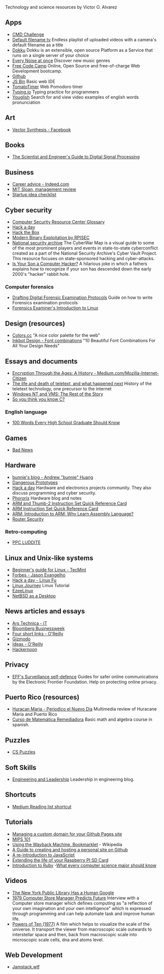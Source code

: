 Technology and science resources by Victor O. Alvarez
## Apps
- [CMD Challenge](https://cmdchallenge.com/)
- [Default filename tv](http://defaultfile.name/) Endless playlist of uploaded videos with a camera's default filename as a title
- [Dokku](http://dokku.viewdocs.io/dokku/) Dokku is an extensible, open source Platform as a Service that runs on a single server of your choice
- [Every Noise at once](http://everynoise.com/engenremap.html) Discover new music genres
- [Free Code Camp](https://learn.freecodecamp.org) Online, Open Source and free-of-charge Web Development bootcamp.
- [Github](https://github.com)
- [JS Bin](https://jsbin.com) Basic web IDE
- [TomatoTimer](https://tomato-timer.com/) Web Pomodoro timer
- [Typing.io](https://typing.io/) Typing practice for programmers
- [Youglish](https://youglish.com/) Search for and view video examples of english words pronunciation
## Art
- [Vector Synthesis - Facebook](https://www.facebook.com/groups/vectorsynthesis/)
## Books
- [The Scientist and Engineer's Guide to Digital Signal Processing](http://www.dspguide.com/)
## Business
- [Career advice - Indeed.com](https://www.indeed.com/career-advice/)
- [MIT Sloan, management review](https://sloanreview.mit.edu/)
- [Startup idea checklist](https://www.defmacro.org/2019/03/26/startup-checklist.html)
## Cyber security
- [Computer Security Resource Center Glossary](https://csrc.nist.gov/Glossary/)
- [Hack a day](https://hackaday.com/category/security-hacks/)
- [Hack the Box](https://www.hackthebox.eu/)
- [Modern Binary Exploitation by RPISEC](https://github.com/RPISEC/MBE)
- [National security archive](https://embed.kumu.io/0b023bf1a971ba32510e86e8f1a38c38#apt-index) The CyberWar Map is a visual guide to some of the most prominent players and events in state-to-state cyberconflict created as a part of the National Security Archive's Cyber Vault Project. This resource focuses on state-sponsored hacking and cyber-attacks.
- [Is Your Son a Computer Hacker?](http://www.adequacy.org/stories/2001.12.2.42056.2147.html) A hilarious joke in which a fathers explains how to recognize if your son has descended down the early 2000's "hacker" rabbit hole.
### Computer forensics
- [Drafting Digital Forensic Examination Protocols](https://craigball.net/2018/08/28/drafting-digital-forensic-examination-protocols/) Guide on how to write Forensics examination protocols
- [Forensics Examiner's Introduction to Linux](https://www.linuxleo.com/Docs/linuxintro-LEFE-4.33.pdf)
<!-- - [Security Affairs](https://securityaffairs.co/wordpress/) -->
## Design (resources)
- [Colors.cc](http://clrs.cc/) "A nice color palette for the web"
- [Inkbot Design - Font combinations](https://inkbotdesign.com/font-combinations) "10 Beautiful Font Combinations For All Your Design Needs"
## Essays and documents
- [Encryption Through the Ages: A History - Medium.com/Mozilla-Internet-Citizen](https://medium.com/mozilla-internet-citizen/encryption-through-the-ages-a-history-c9bea239247a)
- [The life and death of teletext, and what happened next](http://www.denofgeek.com/uk/tv/teletext/58735/the-life-and-death-of-teletext-and-what-happened-next) History of the teletext technology, one precursor to the internet
- [Windows NT and VMS: The Rest of the Story](http://www.itprotoday.com/management-mobility/windows-nt-and-vms-rest-story)
- [So you think you know C?](https://hackernoon.com/so-you-think-you-know-c-8d4e2cd6f6a6)
### English language
- [100 Words Every High School Graduate Should Know](https://www.vocabulary.com/lists/137567)
## Games
- [Bad News](https://getbadnews.com/)
## Hardware
- [bunnie's blog - Andrew "bunnie" Huang](https://www.bunniestudios.com/blog/)
- [Dangerous Prototypes](http://dangerousprototypes.com/blog/)
- [Hack a day](https://hackaday.com) Hardware and electronics projects community. They also discuss programming and cyber security.
- [Phororix](https://www.phoronix.com) Hardware blog and notes
- [ARM and Thumb-2 Instruction Set Quick Reference Card](http://infocenter.arm.com/help/topic/com.arm.doc.qrc0001l/QRC0001_UAL.pdf)
- [ARM Instruction Set Quick Reference Card](https://www.simplemachines.it/doc/QRC0001H_rvct_v2.1_arm.pdf)
- [ARM: Introduction to ARM: Why Learn Assembly Language?](http://www.davespace.co.uk/arm/introduction-to-arm/why-learn.html)
- [Router Security](https://www.routersecurity.org/index.php)
### Retro-computing
- [PPC LUDDITE](https://ppcluddite.blogspot.com/)
## Linux and Unix-like systems
- [Beginner's guide for Linux - TecMint](https://www.tecmint.com/free-online-linux-learning-guide-for-beginners/)
- [Forbes - Jason Evangelho](https://www.forbes.com/sites/jasonevangelho)
- [Hack a day - Linux Fu](https://hackaday.com/tag/linux-fu/)
- [Linux Journey](https://linuxjourney.com/) Linux Tutorial
- [EzeeLinux](https://ezeeLinux.com)
- [NetBSD as a Desktop](https://timhawes.wordpress.com/2014/07/22/netbsd-as-a-desktop/)
## News articles and essays
- [Ars Technica - IT](https://arstechnica.com/information-technology/)
- [Bloomberg Businessweek](https://medium.com/bloomberg-businessweek)
- [Four short links - O'Reilly](https://www.oreilly.com/radar/topics/four-short-links/)
- [Gizmodo](https://gizmodo.com/)
- [Ideas - O'Reilly](https://www.oreilly.com/ideas)
- [Hackernoon](https://hackernoon.com/)
## Privacy
- [EFF's Surveillance self-defence](https://ssd.eff.org/) Guides for safer online communications by the Electronic Frontier Foundation. Help on protecting online privacy.
## Puerto Rico (resources)
- [Huracan Maria - Periodico el Nuevo Dia](https://huracanmaria.elnuevodia.com/) Multimedia review of Huracane Maria and Puerto Rico
- [Curso de Matemática Remediadora](http://quiz.uprm.edu/remediadora/) Basic math and algebra course in spanish.
## Puzzles
- [CS Puzzles](http://everythingcomputerscience.com/CSPuzzles.html)
## Soft Skills
- [Engineering and Leadership](https://www.engineeringandleadership.com/) Leadership in engineering blog.
## Shortcuts
- [Medium Reading list shortcut](https://medium.com/me/list/queue)
## Tutorials
- [Managing a custom domain for your Github Pages site](https://help.github.com/en/github/working-with-github-pages/managing-a-custom-domain-for-your-github-pages-site)
- [MIPS 101](https://www.ntu.edu.sg/home/smitha/FYP_Gerald/index.html)
- [Using the Wayback Machine. Bookmarklet](https://en.wikipedia.org/wiki/Help:Using_the_Wayback_Machine#JavaScript_bookmarklet) - Wikipedia
- [A Guide to creating and hosting a personal site on Github](http://jmcglone.com/guides/github-pages/)
- [A re-introduction to JavaScript](https://developer.mozilla.org/en-US/docs/Web/JavaScript/A_re-introduction_to_JavaScript)
- [Extending the life of your Raspberry PI SD Card](https://domoticproject.com/extending-life-raspberry-pi-sd-card/)
- [Introduction to Ruby](https://ruby-doc.org/docs/Tutorial/)
-[What every computer science major should know](http://matt.might.net/articles/what-cs-majors-should-know/)
## Videos
- [The New York Public Library Has a Human Google](https://www.youtube.com/watch?v=PfqgDG1qrKg)
- [1979 Computer Store Manager Predicts Future](https://www.youtube.com/watch?v=eNT1L3jGjbA) Interview with a Computer store manager which defines computing as "a reflection of your own imagination and your own intelligence" which is expressed through programming and can help automate task and improve human life.
- [Powers of Ten (1977)](https://www.youtube.com/watch?v=0fKBhvDjuy0) A film which helps to visualize the scale of the universe. It transport the viewer from macroscopic scale outwards to interstellar space and then, back from macroscopic scale into microscopic scale cells, dna and atoms level.
## Web Development
- [Jamstack.wtf](https://jamstack.wtf)
